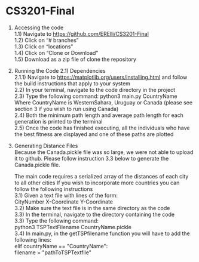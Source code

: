 # CS3201-Final

1) Accessing the code <br>
1.1) Navigate to https://github.com/ERElli/CS3201-Final <br>
1.2) Click on “# branches” <br>
1.3) Click on “locations”<br>
1.4) Click on “Clone or Download” <br>
1.5) Download as a zip file of clone the repository<br>

2) Running the Code
2.1) Dependencies<br>
2.1.1) Navigate to https://matplotlib.org/users/installing.html and follow the build instructions that apply to your system<br>
2.2) In your terminal, navigate to the code directory in the project<br>
2.3) Type the following command:
		python3 main.py CountryName
Where CountryName is WesternSahara, Uruguay or Canada (please see section 3 if you wish to run using Canada)<br>
2.4) Both the minimum path length and average path length for each generation is printed to the terminal<br>
2.5) Once the code has finished executing, all the individuals who have the best fitness are displayed and one of these paths are plotted<br>

3) Generating Distance Files<br>
	Because the Canada.pickle file was so large, we were not able to upload it to github.
	Please follow instruction 3.3 below to generate the Canada.pickle file.

	The main code requires a serialized array of the distances of each city to all other cities
	If you wish to incorporate more countries you can follow the following instructions<br>
3.1) Given a text file with lines of the form:<br>
	CityNumber X-Coordinate Y-Coordinate<br>
3.2) Make sure the text file is in the same directory as the code<br>
3.3) In the terminal, navigate to the directory containing the code<br>
3.3) Type the following command:<br>
	   	python3 TSPTextFilename CountryName.pickle<br>
3.4) In main.py, in the getTSPfilename function you will have to add the following lines:<br>
			elif countryName == "CountryName":<br>
        		filename = "pathToTSPTextfile"<br>
